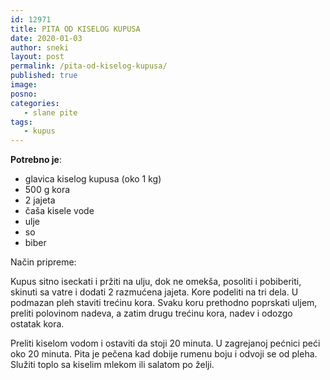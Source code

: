 ```yaml
---
id: 12971
title: PITA OD KISELOG KUPUSA
date: 2020-01-03
author: sneki
layout: post
permalink: /pita-od-kiselog-kupusa/
published: true
image: 
posno: 
categories:
   - slane pite
tags:
   - kupus
---
```

**Potrebno je**:

* glavica kiselog kupusa (oko 1 kg)
* 500 g kora
* 2 jajeta
* čaša kisele vode
* ulje
* so
* biber

Način pripreme:

Kupus sitno iseckati i pržiti na ulju, dok ne omekša, posoliti i pobiberiti, skinuti sa vatre i dodati 2 razmućena jajeta. Kore podeliti na tri dela. U podmazan pleh staviti trećinu kora. Svaku koru prethodno poprskati uljem, preliti polovinom nadeva, a zatim drugu trećinu kora, nadev i odozgo ostatak kora. 


Preliti kiselom vodom i ostaviti da stoji 20 minuta. U zagrejanoj pećnici peći oko 20 minuta. Pita je pečena kad dobije rumenu boju i odvoji se od pleha. Služiti toplo sa kiselim mlekom ili salatom po želji.

 
  

